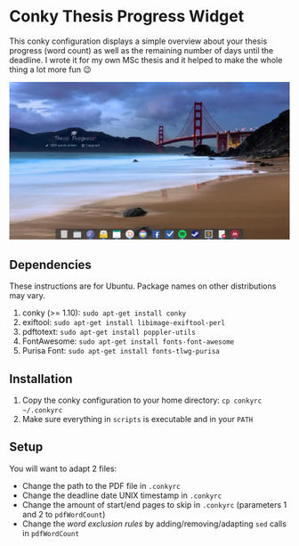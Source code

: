 # Conky Thesis Progress Widget

This conky configuration displays a simple overview about your thesis progress (word count) as well as the remaining number of days until the deadline.
I wrote it for my own MSc thesis and it helped to make the whole thing a lot more fun :wink:

![A screenshot of the conky setup](screenshot.png)

## Dependencies

These instructions are for Ubuntu. Package names on other distributions may vary.

1. conky (>= 1.10): `sudo apt-get install conky`
2. exiftool: `sudo apt-get install libimage-exiftool-perl`
3. pdftotext: `sudo apt-get install poppler-utils`
4. FontAwesome: `sudo apt-get install fonts-font-awesome`
5. Purisa Font: `sudo apt-get install fonts-tlwg-purisa`

## Installation

1. Copy the conky configuration to your home directory: `cp conkyrc ~/.conkyrc`
2. Make sure everything in `scripts` is executable and in your `PATH`

## Setup

You will want to adapt 2 files:
 - Change the path to the PDF file in `.conkyrc`
 - Change the deadline date UNIX timestamp in `.conkyrc`
 - Change the amount of start/end pages to skip in `.conkyrc` (parameters 1 and 2 to `pdfWordCount`)
 - Change the *word exclusion rules* by adding/removing/adapting `sed` calls in `pdfWordCount`

